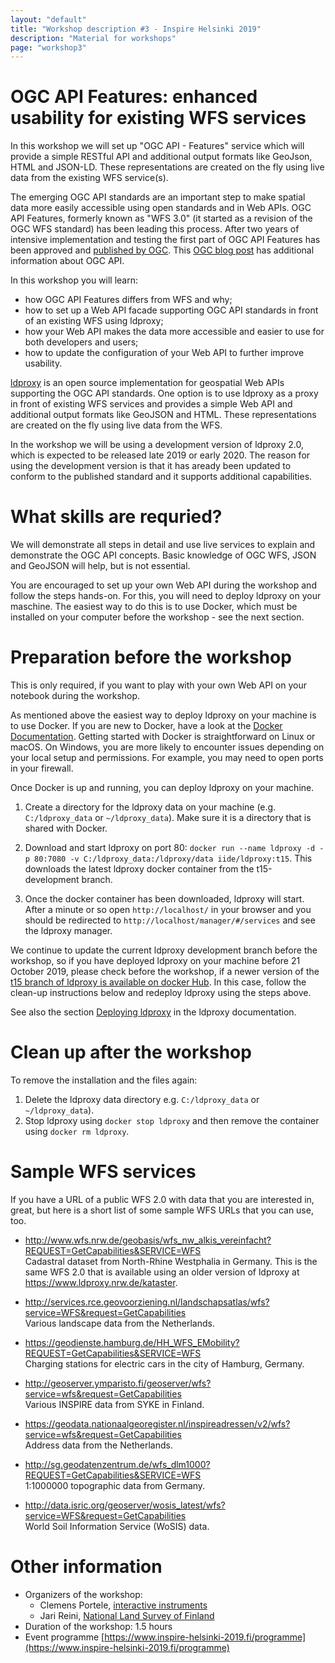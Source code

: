 ```yaml
---
layout: "default"
title: "Workshop description #3 - Inspire Helsinki 2019"
description: "Material for workshops"
page: "workshop3"
---
```

# OGC API Features: enhanced usability for existing WFS services

In this workshop we will set up "OGC API - Features" service which will provide a simple RESTful API and additional output formats like GeoJson, HTML and JSON-LD. These representations are created on the fly using live data from the existing WFS service(s).

The emerging OGC API standards are an important step to make spatial data more easily accessible using open standards and in Web APIs. OGC API Features, formerly known as "WFS 3.0" (it started as a revision of the OGC WFS standard) has been leading this process. After two years of intensive implementation and testing the first part of OGC API Features has been approved and [published by OGC](http://docs.opengeospatial.org/is/17-069r3/17-069r3.html). This [OGC blog post](https://www.opengeospatial.org/blog/2996) has additional information about OGC API.

In this workshop you will learn:
* how OGC API Features differs from WFS and why;
* how to set up a Web API facade supporting OGC API standards in front of an existing WFS using ldproxy;
* how your Web API makes the data more accessible and easier to use for both developers and users;
* how to update the configuration of your Web API to further improve usability.

[ldproxy](https://github.com/interactive-instruments/ldproxy) is an open source implementation for geospatial Web APIs supporting the OGC API standards. One option is to use ldproxy as a proxy in front of existing WFS services and provides a simple Web API and additional output formats like GeoJSON and HTML. These representations are created on the fly using live data from the WFS.

In the workshop we will be using a development version of ldproxy 2.0, which is expected to be released late 2019 or early 2020. The reason for using the development version is that it has aready been updated to conform to the published standard and it supports additional capabilities.

# What skills are requried?

We will demonstrate all steps in detail and use live services to explain and demonstrate the OGC API concepts. Basic knowledge of OGC WFS, JSON and GeoJSON will help, but is not essential.

You are encouraged to set up your own Web API during the workshop and follow the steps hands-on. For this, you will need to deploy ldproxy on your maschine. The easiest way to do this is to use Docker, which must be installed on your computer before the workshop - see the next section.

# Preparation before the workshop

This is only required, if you want to play with your own Web API on your notebook during the workshop.

As mentioned above the easiest way to deploy ldproxy on your machine is to use Docker. If you are new to Docker, have a look at the [Docker Documentation](https://docs.docker.com/). Getting started with Docker is straightforward on Linux or macOS. On Windows, you are more likely to encounter issues depending on your local setup and permissions. For example, you may need to open ports in your firewall.

Once Docker is up and running, you can deploy ldproxy on your machine.

1. Create a directory for the ldproxy data on your machine (e.g. `C:/ldproxy_data` or `~/ldproxy_data`). Make sure it is a directory that is shared with Docker.

2. Download and start ldproxy on port 80: `docker run --name ldproxy -d -p 80:7080 -v C:/ldproxy_data:/ldproxy/data iide/ldproxy:t15`. This downloads the latest ldproxy docker container from the t15-development branch.

3. Once the docker container has been downloaded, ldproxy will start. After a minute or so open `http://localhost/` in your browser and you should be redirected to `http://localhost/manager/#/services` and see the ldproxy manager.

We continue to update the current ldproxy development branch before the workshop, so if you have deployed ldproxy on your machine before 21 October 2019, please check before the workshop, if a newer version of the [t15 branch of ldproxy is available on docker Hub](https://hub.docker.com/r/iide/ldproxy/tags?name=t15). In this case, follow the clean-up instructions below and redeploy ldproxy using the steps above.

See also the section [Deploying ldproxy](http://interactive-instruments.github.io/ldproxy/manual/00-deployment.html) in the ldproxy documentation.

# Clean up after the workshop

To remove the installation and the files again:
1. Delete the ldproxy data directory e.g. `C:/ldproxy_data` or `~/ldproxy_data`).
2. Stop ldproxy using `docker stop ldproxy` and then remove the container using `docker rm ldproxy`.

# Sample WFS services

If you have a URL of a public WFS 2.0 with data that you are interested in, great, but here is a short list of some sample WFS URLs that you can use, too.

* http://www.wfs.nrw.de/geobasis/wfs_nw_alkis_vereinfacht?REQUEST=GetCapabilities&SERVICE=WFS  
Cadastral dataset from North-Rhine Westphalia in Germany. This is the same WFS 2.0 that is available using an older version of ldproxy at https://www.ldproxy.nrw.de/kataster.

* http://services.rce.geovoorziening.nl/landschapsatlas/wfs?service=WFS&request=GetCapabilities  
Various landscape data from the Netherlands.

* https://geodienste.hamburg.de/HH_WFS_EMobility?REQUEST=GetCapabilities&SERVICE=WFS  
Charging stations for electric cars in the city of Hamburg, Germany.

* http://geoserver.ymparisto.fi/geoserver/wfs?service=wfs&request=GetCapabilities  
Various INSPIRE data from SYKE in Finland.

* https://geodata.nationaalgeoregister.nl/inspireadressen/v2/wfs?service=wfs&request=GetCapabilities  
Address data from the Netherlands.

* http://sg.geodatenzentrum.de/wfs_dlm1000?REQUEST=GetCapabilities&SERVICE=WFS  
1:1000000 topographic data from Germany.

* http://data.isric.org/geoserver/wosis_latest/wfs?service=WFS&request=GetCapabilities  
World Soil Information Service (WoSIS) data.

# Other information

* Organizers of the workshop: 
    * Clemens Portele, [interactive instruments](https://www.interactive-instruments.de/en/)
    * Jari Reini, [National Land Survey of Finland](https://www.maanmittauslaitos.fi/en)
* Duration of the workshop: 1.5 hours
* Event programme [https://www.inspire-helsinki-2019.fi/programme](https://www.inspire-helsinki-2019.fi/programme)
